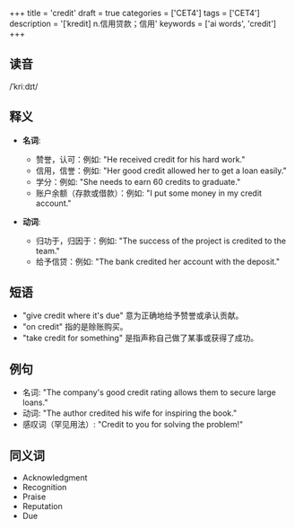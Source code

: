 +++
title = 'credit'
draft = true
categories = ['CET4']
tags = ['CET4']
description = '[ˈkredit] n.信用贷款；信用'
keywords = ['ai words', 'credit']
+++

## 读音
/ˈkriːdɪt/

## 释义
- **名词**:
   - 赞誉，认可：例如: "He received credit for his hard work."
   - 信用，信誉：例如: "Her good credit allowed her to get a loan easily."
   - 学分：例如: "She needs to earn 60 credits to graduate."
   - 账户余额（存款或借款）：例如: "I put some money in my credit account."

- **动词**:
   - 归功于，归因于：例如: "The success of the project is credited to the team."
   - 给予信贷：例如: "The bank credited her account with the deposit."

## 短语
- "give credit where it's due" 意为正确地给予赞誉或承认贡献。
- "on credit" 指的是赊账购买。
- "take credit for something" 是指声称自己做了某事或获得了成功。

## 例句
- 名词: "The company's good credit rating allows them to secure large loans."
- 动词: "The author credited his wife for inspiring the book."
- 感叹词（罕见用法）: "Credit to you for solving the problem!"

## 同义词
- Acknowledgment
- Recognition
- Praise
- Reputation
- Due
